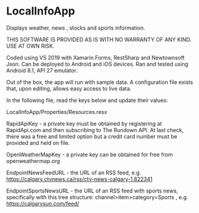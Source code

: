 # LocalInfoApp
Displays weather, news , stocks and sports information.

THIS SOFTWARE IS PROVIDED AS IS WITH NO WARRANTY OF ANY KIND. USE AT OWN RISK.

Coded using VS 2019 with Xamarin.Forms, RestSharp and Newtownsoft Json. Can be deployed to Android and iOS devices. Ran and tested using Android 8.1, API 27 emulator.

Out of the box, the app will run with sample data. A configuration file exists that, upon editing, allows easy access to live data.

In the following file, read the keys below and update their values:

LocalInfoApp/Properties/Resources.resx

RapidApiKey - a private key must be obtained by registering at RapidApi.com and then subscribing to The Rundown API. At last check, there was a free and limited option but a credit card number must be provided and held on file.

OpenWeatherMapKey -  a private key can be obtained for free from openweathermap.org

EndpointNewsFeedURL - the URL of an RSS feed, e.g. https://calgary.ctvnews.ca/rss/ctv-news-calgary-1.822341

EndpointSportsNewsURL - the URL of an RSS feed with sports news, specifically with this tree structure: channel>item>category=Sports , e.g. https://calgarysun.com/feed/
